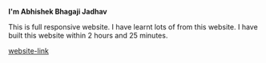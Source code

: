**I'm Abhishek Bhagaji Jadhav**

This is full responsive website.
I have learnt lots of from this website.
I have built this website within 2 hours and 25 minutes.

[website-link](https://abhi9.netlify.app/)
